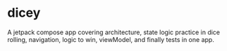 # dicey
A jetpack compose app covering architecture, state logic practice in dice rolling, navigation, logic to win, viewModel, and finally tests in one app.
